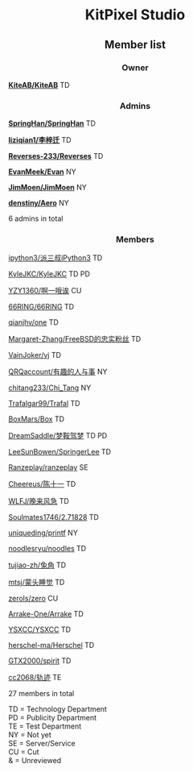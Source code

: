 # <center>KitPixel Studio</center>

## <center>Member list</center>

### <center>Owner</center>

[**KiteAB/KiteAB**](https://github.com/KiteAB) TD

### <center>Admins</center>

[**SpringHan/SpringHan**](https://github.com/SpringHan) TD

[**liziqian1/李梓迁**](https://github.com/liziqian1) TD

[**Reverses-233/Reverses**](https://github.com/Reverses-233) TD

[**EvanMeek/Evan**](https://github.com/EvanMeek) NY

[**JimMoen/JimMoen**](https://github.com/JimMoen) NY

[**denstiny/Aero**](https://github.com/denstiny) NY

6 admins in total

### <center>Members</center>

[ipython3/派三叔iPython3](https://github.com/ipython3) TD

[KyleJKC/KyleJKC](https://github.com/KyleJKC) TD PD

[YZY1360/啊一哦诶](https://github.com/YZY1360) CU

[66RING/66RING](https://github.com/66RING) TD

[qianjhv/one](https://github.com/qianjhv) TD

[Margaret-Zhang/FreeBSD的忠实粉丝](https://github.com/Margaret-Zhang) TD

[VainJoker/vj](https://github.com/VainJoker) TD

[QRQaccount/有趣的人与事](https://github.com/QRQaccount) NY

[chitang233/Chi_Tang](https://github.com/chitang233) NY

[Trafalgar99/Trafal](https://github.com/Trafalgar99) TD

[BoxMars/Box](https://github.com/BoxMars) TD

[DreamSaddle/梦鞍驾梦](https://github.com/DreamSaddle) TD PD

[LeeSunBowen/SpringerLee](https://github.com/LeeSunBowen) TD

[Ranzeplay/ranzeplay](https://github.com/Ranzeplay) SE

[Cheereus/陈十一](https://github.com/Cheereus) TD

[WLFJ/晚来风急](https://github.com/WLFJ) TD

[Soulmates1746/2.71828](https://github.com/Soulmates1746) TD

[uniqueding/printf](https://github.com/uniqueding) NY

[noodlesryu/noodles](https://github.com/noodlesryu) TD

[tujiao-zh/兔角](https://github.com/tujiao-zh) TD

[mtsj/蒙头睡觉](https://github.com/mtsj) TD

[zerols/zero](https://github.com/zerols) CU

[Arrake-One/Arrake](https://github.com/Arrake-One) TD

[YSXCC/YSXCC](https://github.com/YSXCC) TD

[herschel-ma/Herschel](https://github.com/herschel-ma) TD

[GTX2000/spirit](https://github.com/GTX2000) TD

[cc2068/轨迹](https://github.com/cc2068) TE

27 members in total

TD = Technology Department</br>
PD = Publicity Department</br>
TE = Test Department</br>
NY = Not yet</br>
SE = Server/Service</br>
CU = Cut</br>
&  = Unreviewed

